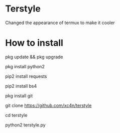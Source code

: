 # Terstyle
Changed the appearance of termux to make it cooler 

# How to install
pkg update && pkg upgrade

pkg install python2

pip2 install requests

pip2 install bs4

pkg install git

git clone https://github.com/xc4n/terstyle

cd terstyle

python2 terstyle.py

